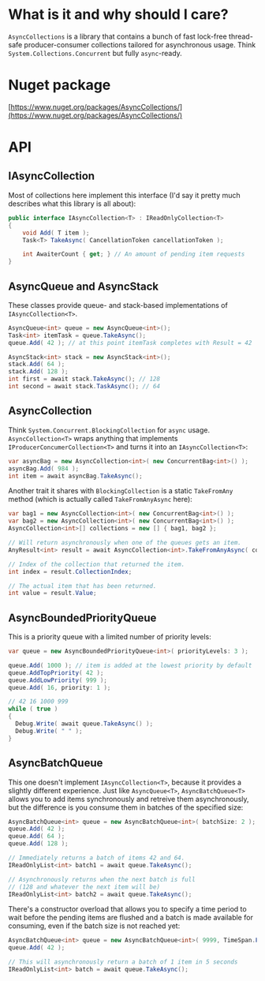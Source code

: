 What is it and why should I care?
=================================

`AsyncCollections` is a library that contains a bunch of fast lock-free thread-safe producer-consumer collections tailored for asynchronous usage. Think `System.Collections.Concurrent` but fully `async`-ready.

Nuget package
=============

[https://www.nuget.org/packages/AsyncCollections/](https://www.nuget.org/packages/AsyncCollections/)

API
===

IAsyncCollection
-------------------

Most of collections here implement this interface (I'd say it pretty much describes what this library is all about):

```C#
public interface IAsyncCollection<T> : IReadOnlyCollection<T>
{
	void Add( T item );
	Task<T> TakeAsync( CancellationToken cancellationToken );

	int AwaiterCount { get; } // An amount of pending item requests
}
```

AsyncQueue and AsyncStack
-------------------------

These classes provide queue- and stack-based implementations of `IAsyncCollection<T>`.

```C#
AsyncQueue<int> queue = new AsyncQueue<int>();
Task<int> itemTask = queue.TakeAsync();
queue.Add( 42 ); // at this point itemTask completes with Result = 42

AsyncStack<int> stack = new AsyncStack<int>();
stack.Add( 64 );
stack.Add( 128 );
int first = await stack.TakeAsync(); // 128
int second = await stack.TaskAsync(); // 64
```

AsyncCollection
---------------

Think `System.Concurrent.BlockingCollection` for `async` usage. `AsyncCollection<T>` wraps anything that implements `IProducerConcumerCollection<T>` and turns it into an `IAsyncCollection<T>`:

```C#
var asyncBag = new AsyncCollection<int>( new ConcurrentBag<int>() );
asyncBag.Add( 984 );
int item = await asyncBag.TakeAsync();
```

Another trait it shares with `BlockingCollection` is a static `TakeFromAny` method (which is actually called `TakeFromAnyAsync` here):

```C#
var bag1 = new AsyncCollection<int>( new ConcurrentBag<int>() );
var bag2 = new AsyncCollection<int>( new ConcurrentBag<int>() );
AsyncCollection<int>[] collections = new [] { bag1, bag2 };

// Will return asynchronously when one of the queues gets an item.
AnyResult<int> result = await AsyncCollection<int>.TakeFromAnyAsync( collections );

// Index of the collection that returned the item.
int index = result.CollectionIndex;

// The actual item that has been returned.
int value = result.Value;
```

AsyncBoundedPriorityQueue
-------------------------

This is a priority queue with a limited number of priority levels:

```C#
var queue = new AsyncBoundedPriorityQueue<int>( priorityLevels: 3 );

queue.Add( 1000 ); // item is added at the lowest priority by default
queue.AddTopPriority( 42 );
queue.AddLowPriority( 999 );
queue.Add( 16, priority: 1 );

// 42 16 1000 999 
while ( true )
{
  Debug.Write( await queue.TakeAsync() );
  Debug.Write( " " );
}
```

AsyncBatchQueue
---------------

This one doesn't implement `IAsyncCollection<T>`, because it provides a slightly different experience. Just like `AsyncQueue<T>`, `AsyncBatchQueue<T>` allows you to add items synchronously and retreive them asynchronously, but the difference is you consume them in batches of the specified size:

```C#
AsyncBatchQueue<int> queue = new AsyncBatchQueue<int>( batchSize: 2 );
queue.Add( 42 );
queue.Add( 64 );
queue.Add( 128 );

// Immediately returns a batch of items 42 and 64.
IReadOnlyList<int> batch1 = await queue.TakeAsync();

// Asynchronously returns when the next batch is full
// (128 and whatever the next item will be)
IReadOnlyList<int> batch2 = await queue.TakeAsync();
```

There's a constructor overload that allows you to specify a time period to wait before the pending items are flushed and a batch is made available for consuming, even if the batch size is not reached yet:

```C#
AsyncBatchQueue<int> queue = new AsyncBatchQueue<int>( 9999, TimeSpan.FromSeconds( 5 ) );
queue.Add( 42 );

// This will asynchronously return a batch of 1 item in 5 seconds
IReadOnlyList<int> batch = await queue.TakeAsync();
```
